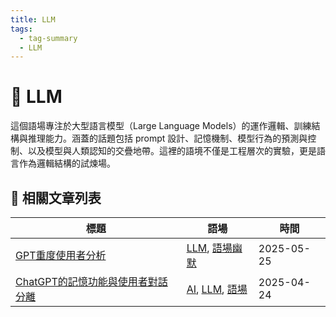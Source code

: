 ```yaml
---
title: LLM
tags:
  - tag-summary
  - LLM
---
```


# 🤖 LLM

這個語場專注於大型語言模型（Large Language Models）的運作邏輯、訓練結構與推理能力。涵蓋的話題包括 prompt 設計、記憶機制、模型行為的預測與控制、以及模型與人類認知的交疊地帶。這裡的語境不僅是工程層次的實驗，更是語言作為邏輯結構的試煉場。

## 📑 相關文章列表

| 標題 | 語場 | 時間 |
|------|------------|--------|
| [GPT重度使用者分析](/conversation/GPT重度使用者分析.md) | [LLM](/tags/LLM.md), [語場幽默](/tags/語場幽默.md) | 2025-05-25 |
| [ChatGPT的記憶功能與使用者對話分離](/conversation/ChatGPT的記憶功能與使用者對話分離.md) | [AI](/tags/AI.md), [LLM](/tags/LLM.md), [語場](/tags/語場.md) | 2025-04-24 |